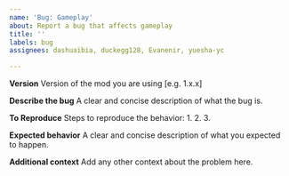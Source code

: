 ```yaml
---
name: 'Bug: Gameplay'
about: Report a bug that affects gameplay
title: ''
labels: bug
assignees: dashuaibia, duckegg128, Evanenir, yuesha-yc

---
```


**Version**
Version of the mod you are using [e.g. 1.x.x]

**Describe the bug**
A clear and concise description of what the bug is.

**To Reproduce**
Steps to reproduce the behavior:
1. 
2. 
3. 

**Expected behavior**
A clear and concise description of what you expected to happen.

**Additional context**
Add any other context about the problem here.
